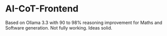# AI-CoT-Frontend
Based on Ollama 3.3 with 90 to 98% reasoning improvement for Maths and Software generation. Not fully working. Ideas solid.

